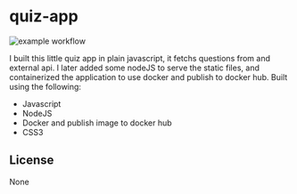 # quiz-app

![example workflow](https://github.com/kiranjagz/quiz-app/actions/workflows/node.js.yml/badge.svg)

I built this little quiz app in plain javascript, it fetchs questions from and external api. I later added some nodeJS to serve the static files, and containerized the application to use docker and publish to docker hub.
Built using the following:

 - Javascript
 - NodeJS
 - Docker and publish image to docker hub
 - CSS3

## License

None

